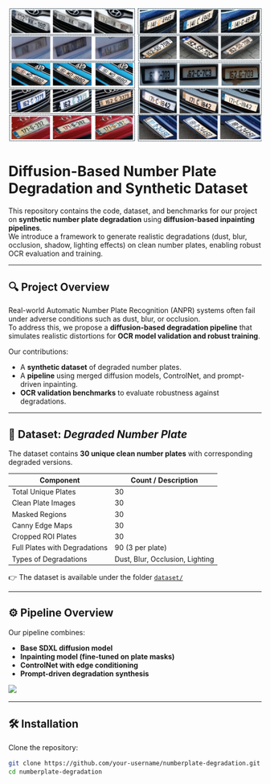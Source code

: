 <p align="center">
  <img src="Figures/results-1.png" width="700" alt="Pipeline Overview"/>
</p>


# Diffusion-Based Number Plate Degradation and Synthetic Dataset

This repository contains the code, dataset, and benchmarks for our project on **synthetic number plate degradation** using **diffusion-based inpainting pipelines**.  
We introduce a framework to generate realistic degradations (dust, blur, occlusion, shadow, lighting effects) on clean number plates, enabling robust OCR evaluation and training.

---

## 🔍 Project Overview
Real-world Automatic Number Plate Recognition (ANPR) systems often fail under adverse conditions such as dust, blur, or occlusion.  
To address this, we propose a **diffusion-based degradation pipeline** that simulates realistic distortions for **OCR model validation and robust training**.  

Our contributions:
- A **synthetic dataset** of degraded number plates.
- A **pipeline** using merged diffusion models, ControlNet, and prompt-driven inpainting.
- **OCR validation benchmarks** to evaluate robustness against degradations.

---

## 📂 Dataset: *Degraded Number Plate*
The dataset contains **30 unique clean number plates** with corresponding degraded versions.

| Component | Count / Description |
|-----------|---------------------|
| Total Unique Plates | 30 |
| Clean Plate Images | 30 |
| Masked Regions | 30 |
| Canny Edge Maps | 30 |
| Cropped ROI Plates | 30 |
| Full Plates with Degradations | 90 (3 per plate) |
| Types of Degradations | Dust, Blur, Occlusion, Lighting |

👉 The dataset is available under the folder [`dataset/`](dataset/)  


---

## ⚙️ Pipeline Overview
Our pipeline combines:
- **Base SDXL diffusion model**
- **Inpainting model (fine-tuned on plate masks)**
- **ControlNet with edge conditioning**
- **Prompt-driven degradation synthesis**

<img src="docs/pipeline.png" width="600">

---

## 🛠 Installation
Clone the repository:
```bash
git clone https://github.com/your-username/numberplate-degradation.git
cd numberplate-degradation

